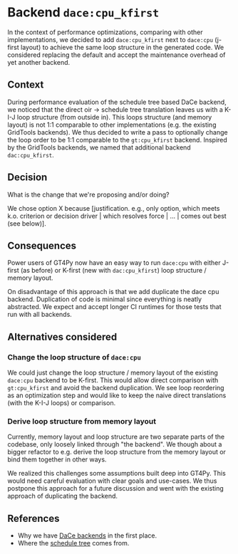 # Backend `dace:cpu_kfirst`

In the context of performance optimizations, comparing with other implementations, we decided to add `dace:cpu_kfirst` next to `dace:cpu` (j-first layout) to achieve the same loop structure in the generated code. We considered replacing the default and accept the maintenance overhead of yet another backend.

## Context

During performance evaluation of the schedule tree based DaCe backend, we noticed that the direct oir -> schedule tree translation leaves us with a K-I-J loop structure (from outside in). This loops structure (and memory layout) is not 1:1 comparable to other implementations (e.g. the existing GridTools backends). We thus decided to write a pass to optionally change the loop order to be 1:1 comparable to the `gt:cpu_kfirst` backend. Inspired by the GridTools backends, we named that additional backend `dac:cpu_kfirst`.

## Decision

What is the change that we're proposing and/or doing?

We chose option X because [justification. e.g., only option, which meets k.o. criterion or decision driver | which resolves force | ... | comes out best (see below)].

## Consequences

Power users of GT4Py now have an easy way to run `dace:cpu` with either J-first (as before) or K-first (new with `dac:cpu_kfirst`) loop structure / memory layout.

On disadvantage of this approach is that we add duplicate the dace cpu backend. Duplication of code is minimal since everything is neatly abstracted. We expect and accept longer CI runtimes for those tests that run with all backends.

## Alternatives considered

### Change the loop structure of `dace:cpu`

We could just change the loop structure / memory layout of the existing `dace:cpu` backend to be K-first. This would allow direct comparison with `gt:cpu_kfirst` and avoid the backend duplication. We see loop reordering as an optimization step and would like to keep the naive direct translations (with the K-I-J loops) or comparison.

### Derive loop structure from memory layout

Currently, memory layout and loop structure are two separate parts of the codebase, only loosely linked through "the backend". We though about a bigger refactor to e.g. derive the loop structure from the memory layout or bind them together in other ways.

We realized this challenges some assumptions built deep into GT4Py. This would need careful evaluation with clear goals and use-cases. We thus postpone this approach for a future discussion and went with the existing approach of duplicating the backend.

## References

- Why we have [DaCe backends](./backend-dace.md) in the first place.
- Where the [schedule tree](./backend-dace-schedule-tree.md) comes from.
